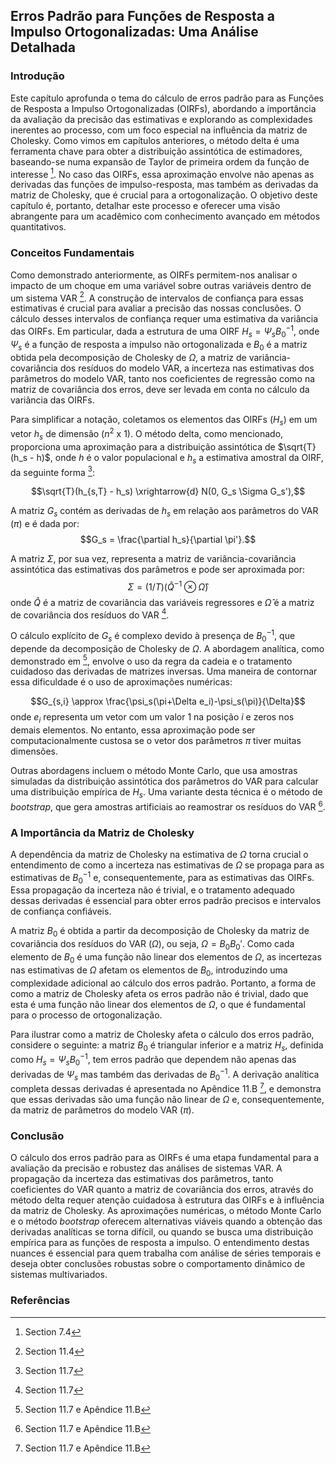 ## Erros Padrão para Funções de Resposta a Impulso Ortogonalizadas: Uma Análise Detalhada
### Introdução
Este capítulo aprofunda o tema do cálculo de erros padrão para as Funções de Resposta a Impulso Ortogonalizadas (OIRFs), abordando a importância da avaliação da precisão das estimativas e explorando as complexidades inerentes ao processo, com um foco especial na influência da matriz de Cholesky. Como vimos em capítulos anteriores, o método delta é uma ferramenta chave para obter a distribuição assintótica de estimadores, baseando-se numa expansão de Taylor de primeira ordem da função de interesse [^2].  No caso das OIRFs, essa aproximação envolve não apenas as derivadas das funções de impulso-resposta, mas também as derivadas da matriz de Cholesky, que é crucial para a ortogonalização. O objetivo deste capítulo é, portanto, detalhar este processo e oferecer uma visão abrangente para um acadêmico com conhecimento avançado em métodos quantitativos.

### Conceitos Fundamentais
Como demonstrado anteriormente, as OIRFs permitem-nos analisar o impacto de um choque em uma variável sobre outras variáveis dentro de um sistema VAR [^1]. A construção de intervalos de confiança para essas estimativas é crucial para avaliar a precisão das nossas conclusões. O cálculo desses intervalos de confiança requer uma estimativa da variância das OIRFs.  Em particular, dada a estrutura de uma OIRF $H_s = \Psi_s B_0^{-1}$, onde $\Psi_s$ é a função de resposta a impulso não ortogonalizada e $B_0$ é a matriz obtida pela decomposição de Cholesky de $\Omega$, a matriz de variância-covariância dos resíduos do modelo VAR, a incerteza nas estimativas dos parâmetros do modelo VAR, tanto nos coeficientes de regressão como na matriz de covariância dos erros, deve ser levada em conta no cálculo da variância das OIRFs.

Para simplificar a notação, coletamos os elementos das OIRFs ($H_s$) em um vetor $h_s$ de dimensão ($n^2$ x 1). O método delta, como mencionado, proporciona uma aproximação para a distribuição assintótica de $\sqrt{T}(h_s - h)$, onde $h$ é o valor populacional e $h_s$ a estimativa amostral da OIRF, da seguinte forma [^4]:

$$\sqrt{T}(h_{s,T} - h_s) \xrightarrow{d} N(0, G_s \Sigma G_s'),$$

A matriz $G_s$ contém as derivadas de $h_s$ em relação aos parâmetros do VAR ($\pi$) e é dada por:
$$G_s = \frac{\partial h_s}{\partial \pi'}.$$

A matriz $\Sigma$, por sua vez, representa a matriz de variância-covariância assintótica das estimativas dos parâmetros e pode ser aproximada por:
$$\Sigma = (1/T) (\hat{Q}^{-1} \otimes \hat{\Omega})$$
onde $\hat{Q}$ é a matriz de covariância das variáveis regressores e $\hat{\Omega}$ é a matriz de covariância dos resíduos do VAR [^4].

O cálculo explícito de $G_s$ é complexo devido à presença de $B_0^{-1}$, que depende da decomposição de Cholesky de $\Omega$. A abordagem analítica, como demonstrado em [^5], envolve o uso da regra da cadeia e o tratamento cuidadoso das derivadas de matrizes inversas. Uma maneira de contornar essa dificuldade é o uso de aproximações numéricas:

$$G_{s,i} \approx \frac{\psi_s(\pi+\Delta e_i)-\psi_s(\pi)}{\Delta}$$
onde $e_i$ representa um vetor com um valor 1 na posição $i$ e zeros nos demais elementos. No entanto, essa aproximação pode ser computacionalmente custosa se o vetor dos parâmetros $\pi$ tiver muitas dimensões.

Outras abordagens incluem o método Monte Carlo, que usa amostras simuladas da distribuição assintótica dos parâmetros do VAR para calcular uma distribuição empírica de $H_s$. Uma variante desta técnica é o método de *bootstrap*, que gera amostras artificiais ao reamostrar os resíduos do VAR [^5].

### A Importância da Matriz de Cholesky
A dependência da matriz de Cholesky na estimativa de $\Omega$ torna crucial o entendimento de como a incerteza nas estimativas de $\Omega$ se propaga para as estimativas de $B_0^{-1}$ e, consequentemente, para as estimativas das OIRFs. Essa propagação da incerteza não é trivial, e o tratamento adequado dessas derivadas é essencial para obter erros padrão precisos e intervalos de confiança confiáveis.

A matriz $B_0$ é obtida a partir da decomposição de Cholesky da matriz de covariância dos resíduos do VAR ($\Omega$), ou seja, $\Omega = B_0 B_0'$. Como cada elemento de $B_0$ é uma função não linear dos elementos de $\Omega$, as incertezas nas estimativas de $\Omega$ afetam os elementos de $B_0$, introduzindo uma complexidade adicional ao cálculo dos erros padrão. Portanto, a forma de como a matriz de Cholesky afeta os erros padrão não é trivial, dado que esta é uma função não linear dos elementos de $\Omega$, o que é fundamental para o processo de ortogonalização.

Para ilustrar como a matriz de Cholesky afeta o cálculo dos erros padrão, considere o seguinte: a matriz $B_0$ é triangular inferior e a matriz $H_s$, definida como $H_s = \Psi_s B_0^{-1}$, tem erros padrão que dependem não apenas das derivadas de $\Psi_s$ mas também das derivadas de $B_0^{-1}$. A derivação analítica completa dessas derivadas é apresentada no Apêndice 11.B [^5], e demonstra que essas derivadas são uma função não linear de $\Omega$ e, consequentemente, da matriz de parâmetros do modelo VAR ($\pi$).

### Conclusão
O cálculo dos erros padrão para as OIRFs é uma etapa fundamental para a avaliação da precisão e robustez das análises de sistemas VAR. A propagação da incerteza das estimativas dos parâmetros, tanto coeficientes do VAR quanto a matriz de covariância dos erros, através do método delta requer atenção cuidadosa à estrutura das OIRFs e à influência da matriz de Cholesky. As aproximações numéricas, o método Monte Carlo e o método *bootstrap* oferecem alternativas viáveis quando a obtenção das derivadas analíticas se torna difícil, ou quando se busca uma distribuição empírica para as funções de resposta a impulso.  O entendimento destas nuances é essencial para quem trabalha com análise de séries temporais e deseja obter conclusões robustas sobre o comportamento dinâmico de sistemas multivariados.

### Referências
[^1]: Section 11.4
[^2]: Section 7.4
[^3]: Section 11.4
[^4]: Section 11.7
[^5]: Section 11.7 e Apêndice 11.B
<!-- END -->
